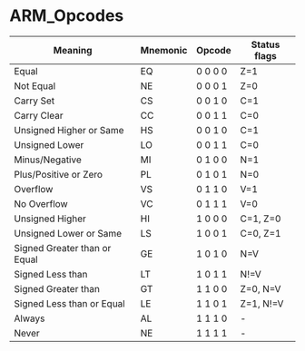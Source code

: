 # ARM_Opcodes

Meaning | Mnemonic | Opcode | Status flags
-|-|-|-
Equal | EQ | 0 0 0 0 | Z=1
Not Equal | NE | 0 0 0 1 | Z=0
Carry Set | CS | 0 0 1 0 | C=1
Carry Clear | CC | 0 0 1 1 | C=0
Unsigned Higher or Same | HS | 0 0 1 0 | C=1
Unsigned Lower | LO | 0 0 1 1 | C=0
Minus/Negative | MI | 0 1 0 0 | N=1
Plus/Positive or Zero | PL | 0 1 0 1 | N=0
Overflow | VS | 0 1 1 0 | V=1
No Overflow | VC | 0 1 1 1 | V=0
Unsigned Higher | HI | 1 0 0 0 | C=1, Z=0
Unsigned Lower or Same | LS | 1 0 0 1 | C=0, Z=1
Signed Greater than or Equal | GE | 1 0 1 0 | N=V
Signed Less than | LT | 1 0 1 1 | N!=V
Signed Greater than | GT | 1 1 0 0 | Z=0, N=V
Signed Less than or Equal | LE | 1 1 0 1 | Z=1, N!=V
Always | AL | 1 1 1 0 | -
Never | NE | 1 1 1 1 | -
